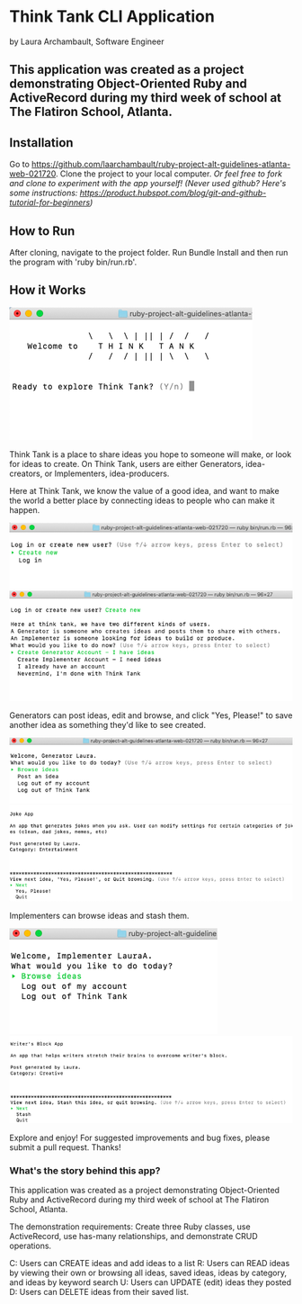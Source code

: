 Think Tank CLI Application
========================
by Laura Archambault, Software Engineer

This application was created as a project demonstrating Object-Oriented Ruby and ActiveRecord during my third week of school at The Flatiron School, Atlanta.
---

## Installation

Go to https://github.com/laarchambault/ruby-project-alt-guidelines-atlanta-web-021720. Clone the project to your local computer. _Or feel free to fork and clone to experiment with the app yourself! (Never used github? Here's some instructions: https://product.hubspot.com/blog/git-and-github-tutorial-for-beginners)_


## How to Run

After cloning, navigate to the project folder. Run Bundle Install and then run the program with 'ruby bin/run.rb'.


## How it Works

![Welcome Screen for Think Tank](./imgs/welcome_page.png "Welcome Page")

Think Tank is a place to share ideas you hope to someone will make, or look for ideas to create. On Think Tank, users are either Generators, idea-creators, or Implementers, idea-producers. 

Here at Think Tank, we know the value of a good idea, and want to make the world a better place by connecting ideas to people who can make it happen.

![App landing page](./imgs/page_two.png "Landing page")
![Options for creating new user screenshot](./imgs/create_user_options.png "New user options")

Generators can post ideas, edit and browse, and click "Yes, Please!" to save another idea as something they'd like to see created.

![Screenshot of Generator user creation](./imgs/generator_landing.png "Generator")
![Screenshot of Generator menu](./imgs/generator_view.png "Generator menu")

Implementers can browse ideas and stash them.

![Screenshot of Implementer user creation](./imgs/implementer_landing.png "Implementer")
![Screenshot of Implementer menu](./imgs/implementer_view.png "Implementer")

Explore and enjoy! For suggested improvements and bug fixes, please submit a pull request. Thanks!





### What's the story behind this app?

This application was created as a project demonstrating Object-Oriented Ruby and ActiveRecord during my third week of school at The Flatiron School, Atlanta.

The demonstration requirements: Create three Ruby classes, use ActiveRecord, use has-many relationships, and demonstrate CRUD operations.

C: Users can CREATE ideas and add ideas to a list
R: Users can READ ideas by viewing their own or browsing all ideas, saved ideas, ideas by category, and ideas by keyword search
U: Users can UPDATE (edit) ideas they posted
D: Users can DELETE ideas from their saved list.
